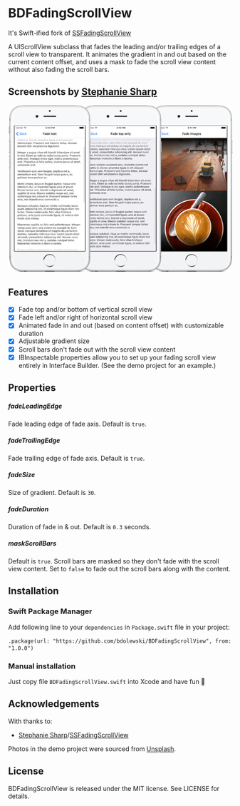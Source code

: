 # BDFadingScrollView
It's Swift-ified fork of [SSFadingScrollView](https://github.com/stephsharp/SSFadingScrollView)


A UIScrollView subclass that fades the leading and/or trailing edges of a scroll view to transparent. It animates the gradient in and out based on the current content offset, and uses a mask to fade the scroll view content without also fading the scroll bars.

## Screenshots by [Stephanie Sharp](https://github.com/stephsharp)

![SSFadingScrollView screenshots](SSFadingScrollView.png)

## Features

- [x] Fade top and/or bottom of vertical scroll view
- [x] Fade left and/or right of horizontal scroll view
- [x] Animated fade in and out (based on content offset) with customizable duration
- [x] Adjustable gradient size
- [x] Scroll bars don't fade out with the scroll view content
- [x] IBInspectable properties allow you to set up your fading scroll view entirely in Interface Builder. (See the demo project for an example.)

## Properties

##### fadeLeadingEdge

Fade leading edge of fade axis. Default is `true`.

##### fadeTrailingEdge

Fade trailing edge of fade axis. Default is `true`.

##### fadeSize

Size of gradient. Default is `30`.

##### fadeDuration

Duration of fade in & out. Default is `0.3` seconds.

##### maskScrollBars

Default is `true`. Scroll bars are masked so they don't fade with the scroll view content. Set to `false` to fade out the scroll bars along with the content.

## Installation

### Swift Package Manager

Add following line to your  `dependencies` in `Package.swift` file in your project:

    .package(url: "https://github.com/bdolewski/BDFadingScrollView", from: "1.0.0")

### Manual installation

Just copy file `BDFadingScrollView.swift` into Xcode and have fun 🙂

## Acknowledgements

With thanks to:
 - [Stephanie Sharp](https://github.com/stephsharp)/[SSFadingScrollView](https://github.com/stephsharp/SSFadingScrollView)

Photos in the demo project were sourced from [Unsplash](https://unsplash.com/).
 
## License

BDFadingScrollView is released under the MIT license. See LICENSE for details.
 
